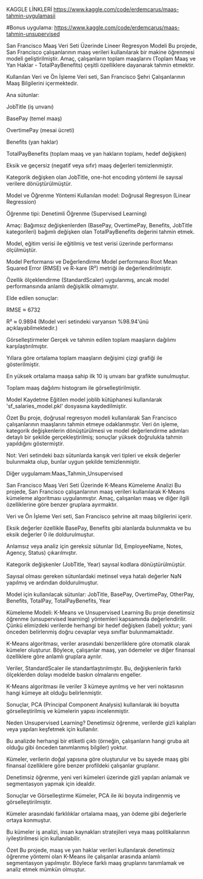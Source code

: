 KAGGLE LİNKLERİ
https://www.kaggle.com/code/erdemcarus/maas-tahmin-uygulamasii

#Bonus uygulama:
https://www.kaggle.com/code/erdemcarus/maas-tahmin-unsupervised


San Francisco Maaş Veri Seti Üzerinde Lineer Regresyon Modeli
Bu projede, San Francisco çalışanlarının maaş verileri kullanılarak bir makine öğrenmesi modeli geliştirilmiştir. Amaç, çalışanların toplam maaşlarını (Toplam Maaş ve Yan Haklar - TotalPayBenefits) çeşitli özelliklere dayanarak tahmin etmektir.

Kullanılan Veri ve Ön İşleme
Veri seti, San Francisco Şehri Çalışanlarının Maaş Bilgilerini içermektedir.

Ana sütunlar:

JobTitle (iş unvanı)

BasePay (temel maaş)

OvertimePay (mesai ücreti)

Benefits (yan haklar)

TotalPayBenefits (toplam maaş ve yan hakların toplamı, hedef değişken)

Eksik ve geçersiz (negatif veya sıfır) maaş değerleri temizlenmiştir.

Kategorik değişken olan JobTitle, one-hot encoding yöntemi ile sayısal verilere dönüştürülmüştür.

Model ve Öğrenme Yöntemi
Kullanılan model: Doğrusal Regresyon (Linear Regression)

Öğrenme tipi: Denetimli Öğrenme (Supervised Learning)

Amaç: Bağımsız değişkenlerden (BasePay, OvertimePay, Benefits, JobTitle kategorileri) bağımlı değişken olan TotalPayBenefits değerini tahmin etmek.

Model, eğitim verisi ile eğitilmiş ve test verisi üzerinde performansı ölçülmüştür.

Model Performansı ve Değerlendirme
Model performansı Root Mean Squared Error (RMSE) ve R-kare (R²) metriği ile değerlendirilmiştir.

Özellik ölçeklendirme (StandardScaler) uygulanmış, ancak model performansında anlamlı değişiklik olmamıştır.

Elde edilen sonuçlar:

RMSE ≈ 6732

R² ≈ 0.9894 (Model veri setindeki varyansın %98.94'ünü açıklayabilmektedir.)

Görselleştirmeler
Gerçek ve tahmin edilen toplam maaşların dağılımı karşılaştırılmıştır.

Yıllara göre ortalama toplam maaşların değişimi çizgi grafiği ile gösterilmiştir.

En yüksek ortalama maaşa sahip ilk 10 iş unvanı bar grafikte sunulmuştur.

Toplam maaş dağılımı histogram ile görselleştirilmiştir.

Model Kaydetme
Eğitilen model joblib kütüphanesi kullanılarak 'sf_salaries_model.pkl' dosyasına kaydedilmiştir.

Özet
Bu proje, doğrusal regresyon modeli kullanılarak San Francisco çalışanlarının maaşlarını tahmin etmeye odaklanmıştır. Veri ön işleme, kategorik değişkenlerin dönüştürülmesi ve model değerlendirme adımları detaylı bir şekilde gerçekleştirilmiş; sonuçlar yüksek doğrulukla tahmin yapıldığını göstermiştir.

Not: Veri setindeki bazı sütunlarda karışık veri tipleri ve eksik değerler bulunmakta olup, bunlar uygun şekilde temizlenmiştir.


Diğer uygulamam:Maas_Tahmin_Unsupervised

San Francisco Maaş Veri Seti Üzerinde K-Means Kümeleme Analizi
Bu projede, San Francisco çalışanlarının maaş verileri kullanılarak K-Means kümeleme algoritması uygulanmıştır. Amaç, çalışanları maaş ve diğer ilgili özelliklerine göre benzer gruplara ayırmaktır.

Veri ve Ön İşleme
Veri seti, San Francisco şehrine ait maaş bilgilerini içerir.

Eksik değerler özellikle BasePay, Benefits gibi alanlarda bulunmakta ve bu eksik değerler 0 ile doldurulmuştur.

Anlamsız veya analiz için gereksiz sütunlar (Id, EmployeeName, Notes, Agency, Status) çıkarılmıştır.

Kategorik değişkenler (JobTitle, Year) sayısal kodlara dönüştürülmüştür.

Sayısal olması gereken sütunlardaki metinsel veya hatalı değerler NaN yapılmış ve ardından doldurulmuştur.

Model için kullanılacak sütunlar:
JobTitle, BasePay, OvertimePay, OtherPay, Benefits, TotalPay, TotalPayBenefits, Year

Kümeleme Modeli: K-Means ve Unsupervised Learning
Bu proje denetimsiz öğrenme (unsupervised learning) yöntemleri kapsamında değerlendirilir. Çünkü elimizdeki verilerde herhangi bir hedef değişken (label) yoktur; yani önceden belirlenmiş doğru cevaplar veya sınıflar bulunmamaktadır.

K-Means algoritması, veriler arasındaki benzerliklere göre otomatik olarak kümeler oluşturur. Böylece, çalışanlar maaş, yan ödemeler ve diğer finansal özelliklere göre anlamlı gruplara ayrılır.

Veriler, StandardScaler ile standartlaştırılmıştır. Bu, değişkenlerin farklı ölçeklerden dolayı modelde baskın olmalarını engeller.

K-Means algoritması ile veriler 3 kümeye ayrılmış ve her veri noktasının hangi kümeye ait olduğu belirlenmiştir.

Sonuçlar, PCA (Principal Component Analysis) kullanılarak iki boyutta görselleştirilmiş ve kümelerin yapısı incelenmiştir.

Neden Unsupervised Learning?
Denetimsiz öğrenme, verilerde gizli kalıpları veya yapıları keşfetmek için kullanılır.

Bu analizde herhangi bir etiketli çıktı (örneğin, çalışanların hangi gruba ait olduğu gibi önceden tanımlanmış bilgiler) yoktur.

Kümeler, verilerin doğal yapısına göre oluşturulur ve bu sayede maaş gibi finansal özelliklere göre benzer profildeki çalışanlar gruplanır.

Denetimsiz öğrenme, yeni veri kümeleri üzerinde gizli yapıları anlamak ve segmentasyon yapmak için idealdir.

Sonuçlar ve Görselleştirme
Kümeler, PCA ile iki boyuta indirgenmiş ve görselleştirilmiştir.

Kümeler arasındaki farklılıklar ortalama maaş, yan ödeme gibi değerlerle ortaya konmuştur.

Bu kümeler iş analizi, insan kaynakları stratejileri veya maaş politikalarının iyileştirilmesi için kullanılabilir.

Özet
Bu projede, maaş ve yan haklar verileri kullanılarak denetimsiz öğrenme yöntemi olan K-Means ile çalışanlar arasında anlamlı segmentasyon yapılmıştır. Böylece farklı maaş gruplarını tanımlamak ve analiz etmek mümkün olmuştur.


